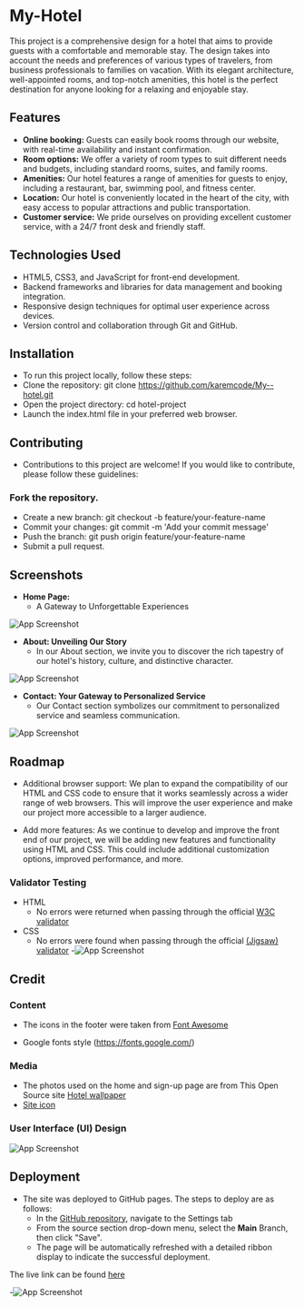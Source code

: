 



# My-Hotel

This project is a comprehensive design for a hotel that aims to provide guests with a comfortable and memorable stay. The design takes into account the needs and preferences of various types of travelers, from business professionals to families on vacation. With its elegant architecture, well-appointed rooms, and top-notch amenities, this hotel is the perfect destination for anyone looking for a relaxing and enjoyable stay.



## Features



- **Online booking:** Guests can easily book rooms through our website, with real-time availability and instant confirmation.
- **Room options:** We offer a variety of room types to suit different needs and budgets, including standard rooms, suites, and family rooms.
- **Amenities:** Our hotel features a range of amenities for guests to enjoy, including a restaurant, bar, swimming pool, and fitness center.
- **Location:** Our hotel is conveniently located in the heart of the city, with easy access to popular attractions and public transportation.
- **Customer service:** We pride ourselves on providing excellent customer service, with a 24/7 front desk and friendly staff.



## Technologies Used
- HTML5, CSS3, and JavaScript for front-end development.
- Backend frameworks and libraries for data management and booking integration.
- Responsive design techniques for optimal user experience across devices.
- Version control and collaboration through Git and GitHub.


## Installation
- To run this project locally, follow these steps:
- Clone the repository: git clone https://github.com/karemcode/My--hotel.git
- Open the project directory: cd hotel-project
- Launch the index.html file in your preferred web browser.



## Contributing
- Contributions to this project are welcome! If you would like to contribute, please follow these guidelines:

### Fork the repository.
- Create a new branch: git checkout -b feature/your-feature-name
- Commit your changes: git commit -m 'Add your commit message'
- Push the branch: git push origin feature/your-feature-name
- Submit a pull request.


## Screenshots


- **Home Page:**
  -  A Gateway to Unforgettable Experiences

![App Screenshot](https://github.com/karemcode/Hotel/blob/main/book.png?raw=true)



- **About: Unveiling Our Story**
   - In our About section, we invite you to discover the rich tapestry of our hotel's history, culture, and distinctive character. 


![App Screenshot](https://github.com/karemcode/My_Hotel/blob/main/assets/images/About%20page.png?raw=true)


- **Contact: Your Gateway to Personalized Service**
   - Our Contact section symbolizes our commitment to personalized service and seamless communication. 

![App Screenshot](https://github.com/karemcode/My_Hotel/blob/main/assets/images/Contact%20page.png?raw=true)



  

## Roadmap

- Additional browser support: We plan to expand the compatibility of our HTML and CSS code to ensure that it works seamlessly across a wider range of web browsers. This will improve the user experience and make our project more accessible to a larger audience.

- Add more features: As we continue to develop and improve the front end of our project, we will be adding new features and functionality using HTML and CSS. This could include additional customization options, improved performance, and more.






### Validator Testing 

- HTML
    - No errors were returned when passing through the official [W3C validator](https://validator.w3.org/)
- CSS
    - No errors were found when passing through the official [(Jigsaw) validator](https://jigsaw.w3.org/css-validator/)
      -![App Screenshot](https://github.com/karemcode/My_Hotel/blob/main/assets/images/site%20validation.png?raw=true)
  


 ## Credit

 ### Content

- The icons in the footer were taken from [Font Awesome](https://fontawesome.com/)

- Google fonts style (https://fonts.google.com/) 

### Media

- The photos used on the home and sign-up page are from This Open Source site [Hotel wallpaper](https://google.com/hotel/images)
- [Site icon](https://favicon.io/emoji-favicons/)


### User Interface (UI) Design


![App Screenshot](https://github.com/karemcode/Hotel/blob/main/ScreenShot/Site-map.png?raw=true)



## Deployment

- The site was deployed to GitHub pages. The steps to deploy are as follows: 
  - In the [GitHub repository](https://github.com/karemcode/My--hotel.git), navigate to the Settings tab 
  - From the source section drop-down menu, select the **Main** Branch, then click "Save".
  - The page will be automatically refreshed with a detailed ribbon display to indicate the successful deployment.

The live link can be found [here](https://karemcode.github.io/My--hotel/)


  -![App Screenshot](https://github.com/karemcode/My_Hotel/blob/main/assets/images/Media%20query.png?raw=true)



